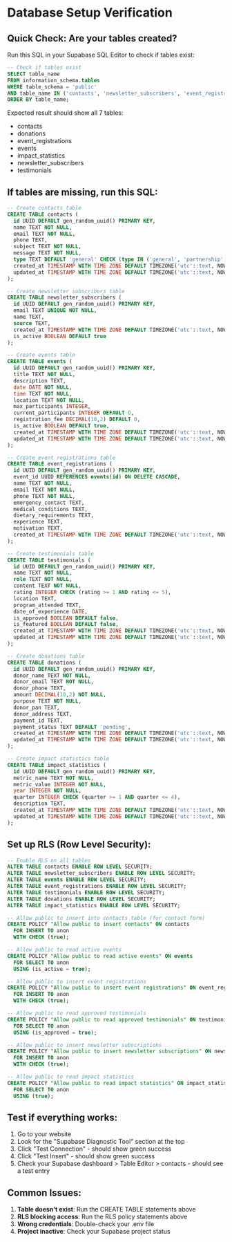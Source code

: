 # Database Setup Verification

## Quick Check: Are your tables created?

Run this SQL in your Supabase SQL Editor to check if tables exist:

```sql
-- Check if tables exist
SELECT table_name 
FROM information_schema.tables 
WHERE table_schema = 'public' 
AND table_name IN ('contacts', 'newsletter_subscribers', 'event_registrations', 'events', 'testimonials', 'donations', 'impact_statistics')
ORDER BY table_name;
```

Expected result should show all 7 tables:
- contacts
- donations  
- event_registrations
- events
- impact_statistics
- newsletter_subscribers
- testimonials

## If tables are missing, run this SQL:

```sql
-- Create contacts table
CREATE TABLE contacts (
  id UUID DEFAULT gen_random_uuid() PRIMARY KEY,
  name TEXT NOT NULL,
  email TEXT NOT NULL,
  phone TEXT,
  subject TEXT NOT NULL,
  message TEXT NOT NULL,
  type TEXT DEFAULT 'general' CHECK (type IN ('general', 'partnership', 'volunteer', 'media')),
  created_at TIMESTAMP WITH TIME ZONE DEFAULT TIMEZONE('utc'::text, NOW()) NOT NULL,
  updated_at TIMESTAMP WITH TIME ZONE DEFAULT TIMEZONE('utc'::text, NOW()) NOT NULL
);

-- Create newsletter subscribers table
CREATE TABLE newsletter_subscribers (
  id UUID DEFAULT gen_random_uuid() PRIMARY KEY,
  email TEXT UNIQUE NOT NULL,
  name TEXT,
  source TEXT,
  created_at TIMESTAMP WITH TIME ZONE DEFAULT TIMEZONE('utc'::text, NOW()) NOT NULL,
  is_active BOOLEAN DEFAULT true
);

-- Create events table
CREATE TABLE events (
  id UUID DEFAULT gen_random_uuid() PRIMARY KEY,
  title TEXT NOT NULL,
  description TEXT,
  date DATE NOT NULL,
  time TEXT NOT NULL,
  location TEXT NOT NULL,
  max_participants INTEGER,
  current_participants INTEGER DEFAULT 0,
  registration_fee DECIMAL(10,2) DEFAULT 0,
  is_active BOOLEAN DEFAULT true,
  created_at TIMESTAMP WITH TIME ZONE DEFAULT TIMEZONE('utc'::text, NOW()) NOT NULL,
  updated_at TIMESTAMP WITH TIME ZONE DEFAULT TIMEZONE('utc'::text, NOW()) NOT NULL
);

-- Create event registrations table
CREATE TABLE event_registrations (
  id UUID DEFAULT gen_random_uuid() PRIMARY KEY,
  event_id UUID REFERENCES events(id) ON DELETE CASCADE,
  name TEXT NOT NULL,
  email TEXT NOT NULL,
  phone TEXT NOT NULL,
  emergency_contact TEXT,
  medical_conditions TEXT,
  dietary_requirements TEXT,
  experience TEXT,
  motivation TEXT,
  created_at TIMESTAMP WITH TIME ZONE DEFAULT TIMEZONE('utc'::text, NOW()) NOT NULL
);

-- Create testimonials table
CREATE TABLE testimonials (
  id UUID DEFAULT gen_random_uuid() PRIMARY KEY,
  name TEXT NOT NULL,
  role TEXT NOT NULL,
  content TEXT NOT NULL,
  rating INTEGER CHECK (rating >= 1 AND rating <= 5),
  location TEXT,
  program_attended TEXT,
  date_of_experience DATE,
  is_approved BOOLEAN DEFAULT false,
  is_featured BOOLEAN DEFAULT false,
  created_at TIMESTAMP WITH TIME ZONE DEFAULT TIMEZONE('utc'::text, NOW()) NOT NULL,
  updated_at TIMESTAMP WITH TIME ZONE DEFAULT TIMEZONE('utc'::text, NOW()) NOT NULL
);

-- Create donations table
CREATE TABLE donations (
  id UUID DEFAULT gen_random_uuid() PRIMARY KEY,
  donor_name TEXT NOT NULL,
  donor_email TEXT NOT NULL,
  donor_phone TEXT,
  amount DECIMAL(10,2) NOT NULL,
  purpose TEXT NOT NULL,
  donor_pan TEXT,
  donor_address TEXT,
  payment_id TEXT,
  payment_status TEXT DEFAULT 'pending',
  created_at TIMESTAMP WITH TIME ZONE DEFAULT TIMEZONE('utc'::text, NOW()) NOT NULL,
  updated_at TIMESTAMP WITH TIME ZONE DEFAULT TIMEZONE('utc'::text, NOW()) NOT NULL
);

-- Create impact statistics table
CREATE TABLE impact_statistics (
  id UUID DEFAULT gen_random_uuid() PRIMARY KEY,
  metric_name TEXT NOT NULL,
  metric_value INTEGER NOT NULL,
  year INTEGER NOT NULL,
  quarter INTEGER CHECK (quarter >= 1 AND quarter <= 4),
  description TEXT,
  created_at TIMESTAMP WITH TIME ZONE DEFAULT TIMEZONE('utc'::text, NOW()) NOT NULL,
  updated_at TIMESTAMP WITH TIME ZONE DEFAULT TIMEZONE('utc'::text, NOW()) NOT NULL
);
```

## Set up RLS (Row Level Security):

```sql
-- Enable RLS on all tables
ALTER TABLE contacts ENABLE ROW LEVEL SECURITY;
ALTER TABLE newsletter_subscribers ENABLE ROW LEVEL SECURITY;
ALTER TABLE events ENABLE ROW LEVEL SECURITY;
ALTER TABLE event_registrations ENABLE ROW LEVEL SECURITY;
ALTER TABLE testimonials ENABLE ROW LEVEL SECURITY;
ALTER TABLE donations ENABLE ROW LEVEL SECURITY;
ALTER TABLE impact_statistics ENABLE ROW LEVEL SECURITY;

-- Allow public to insert into contacts table (for contact form)
CREATE POLICY "Allow public to insert contacts" ON contacts
  FOR INSERT TO anon
  WITH CHECK (true);

-- Allow public to read active events
CREATE POLICY "Allow public to read active events" ON events
  FOR SELECT TO anon
  USING (is_active = true);

-- Allow public to insert event registrations
CREATE POLICY "Allow public to insert event registrations" ON event_registrations
  FOR INSERT TO anon
  WITH CHECK (true);

-- Allow public to read approved testimonials
CREATE POLICY "Allow public to read approved testimonials" ON testimonials
  FOR SELECT TO anon
  USING (is_approved = true);

-- Allow public to insert newsletter subscriptions
CREATE POLICY "Allow public to insert newsletter subscriptions" ON newsletter_subscribers
  FOR INSERT TO anon
  WITH CHECK (true);

-- Allow public to read impact statistics
CREATE POLICY "Allow public to read impact statistics" ON impact_statistics
  FOR SELECT TO anon
  USING (true);
```

## Test if everything works:

1. Go to your website
2. Look for the "Supabase Diagnostic Tool" section at the top
3. Click "Test Connection" - should show green success
4. Click "Test Insert" - should show green success
5. Check your Supabase dashboard > Table Editor > contacts - should see a test entry

## Common Issues:

1. **Table doesn't exist**: Run the CREATE TABLE statements above
2. **RLS blocking access**: Run the RLS policy statements above
3. **Wrong credentials**: Double-check your .env file
4. **Project inactive**: Check your Supabase project status
